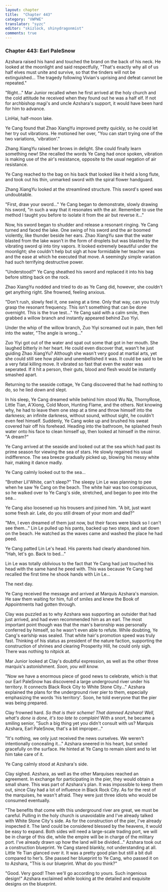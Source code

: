 ```yaml
---
layout: chapter
title:  "Chapter 443"
category: "VWPWE"
translator: "syzc"
editor: "skizlock, shinydragonmist"
comments: true
---
```


### Chapter 443: Earl PaleSnow

Azshara raised his hand and touched the brand on the back of his neck. He looked at the moonlight and said respectfully, "That's exactly why all of us half elves must unite and survive, so that the tinders will not be extinguished... The tragedy following Vivian's uprising and defeat cannot be repeated."

"Right..." Mar Junior recalled when he first arrived at the holy church and the cold attitude he received when they found out he was a half elf. If not for archbishop magi's and uncle Azshara's support, it would have been hard for him to advance.

LinHai, half-moon lake.

Ye Cang found that Zhao XiangYu improved pretty quickly, so he could let her try out vibrations. He motioned her over, "You can start trying one of the two variations, 'vibration'."

Zhang XiangYu raised her brows in delight. She could finally learn something new! She recalled the words Ye Cang had once spoken, vibration is making use of the air's resistance, opposite to the usual negation of air resistance.

Ye Cang reached to the bag on his back that looked like it held a long flute, and took out his thin, unmarked sword with the spiral flower handguard. 

Zhang XiangYu looked at the streamlined structure. This sword's speed was undoubtable.

"First, draw your sword..." Ye Cang began to demonstrate, slowly drawing his sword, "in such a way that it resonates with the air. Remember to use the method I taught you before to isolate it from the air but reverse it..."

Now, his sword began to shudder and release a resonant ringing. Ye Cang turned and faced the lake. One swing of his sword and the air boomed violently, like thunder beside her ears. Zhao XiangYu saw that the water blasted from the lake wasn’t in the form of droplets but was blasted by the vibrating sword qi into tiny vapors. It looked extremely beautiful under the moonlight; she couldn't help but sigh at how formidable her teacher was and the ease at which he executed that move. A seemingly simple variation had such terrifying destructive power.

"Understood?" Ye Cang sheathed his sword and replaced it into his bag before sitting back on the rock.

Zhao XiangYu nodded and tried to do as Ye Cang did, however, she couldn't get anything right. She frowned, feeling anxious.

"Don't rush, slowly feel it, one swing at a time. Only that way, can you truly grasp the resonant frequency. This isn't something that can be done overnight. This is the true test..." Ye Cang said with a calm smile, then grabbed a willow branch and instantly appeared behind Zuo Yiyi. 

Under the whip of the willow branch, Zuo Yiyi screamed out in pain, then fell into the water, "The angle is wrong..."

Zuo Yiyi got out of the water and spat out some that got in her mouth. She laughed bitterly in her heart. He could even discover that, wasn't he just guiding Zhao XiangYu? Although she wasn't very good at martial arts, yet she could still see how plain and unembellished it was. It could be said to be a very fatal killing move. It vibrated so fast that even the water was seperated. If it hit a person, their guts, blood and flesh would be instantly smashed apart.

Returning to the seaside cottage, Ye Cang discovered that he had nothing to do, so he lied down and slept.

In his sleep, Ye Cang dreamed while behind him stood Wu Na, ThornyRose, Little Tian, A'Xiong, Cold Moon, Hunting Flame, and the others. Not knowing why, he had to leave them one step at a time and throw himself into the darkness; an infinite darkness, without sound, without sight, he couldn't even feel himself. Suddenly, Ye Cang woke up and brushed his sweat covered hair off his forehead. Heading into the bathroom, he splashed fresh water onto his face to clean himself up, then looked at himself in the mirror. "A dream?"

Ye Cang arrived at the seaside and looked out at the sea which had past its prime season for viewing the sea of stars. He slowly regained his usual indifference. The sea breeze gradually picked up, blowing his messy white hair, making it dance madly.

Ye Cang calmly looked out to the sea...

"Brother Lil'White, can't sleep?" The sleepy Lin Le was planning to pee when he saw Ye Cang on the beach. The white hair was too conspicuous, so he walked over to Ye Cang's side, stretched, and began to pee into the sea...

Ye Cang also loosened up his trousers and joined him. "A bit, just want some fresh air. Lele, do you still dream of your mom and dad?"

"Mm, I even dreamed of them just now, but their faces were black so I can't see them..." Lin Le pulled up his pants, backed up two steps, and sat down on the beach. He watched as the waves came and washed the place he had peed. 

Ye Cang patted Lin Le's head. His parents had clearly abandoned him. "Hah, let's go. Back to bed..."

Lin Le was totally oblivious to the fact that Ye Cang had just touched his head with the same hand he peed with. This was because Ye Cang had recalled the first time he shook hands with Lin Le...

The next day.

Ye Cang received the message and arrived at Marquis Azshara's mansion. He saw them waiting for him, full of smiles and knew the Book of Appointments had gotten through.

Clay was puzzled as to why Azshara was supporting an outsider that had just arrived, and had even recommended him as an earl. The most important point though was that the man's baronship was personally conferred by himself, so he wasn't even able to refute. While doubting, Ye Cang's earlship was sealed. That white hair's promotion speed was truly fast. Thinking of his status as president of the nature faction, supporting the construction of shrines and clearing Prosperity Hill, he could only sigh. There was nothing to nitpick at.

Mar Junior looked at Clay's doubtful expression, as well as the other three marquis's astonishment. *Soon, you will know.*

"Now we have a enormous piece of good news to celebrate, which is that our Earl PaleSnow has discovered a large underground river under his territory. It connects Black Rock City to White Stone City..." Azshara explained the plans for the underground river pier to them, especially emphasizing the words 'his territory'. Soon, he told everyone that the pier was being prepared. 

Clay frowned hard. *So that is their scheme! That damned Azshara! Well, what's done is done, it's too late to complain!* With a snort, he became a smiling senior, "Such a big thing yet you didn't consult with us? Marquis Azshara, Earl PaleSnow, that's a bit improper..."

"It's nothing, we only just received the news ourselves. We weren't intentionally concealing it..." Azshara sneered in his heart, but smiled gracefully on the surface. He hinted at Ye Cang to remain silent and to let him take care of it.

Ye Cang calmly stood at Azshara's side.

Clay sighed. Azshara, as well as the other Marquises reached an agreement. In exchange for participating in the pier, they would obtain a small share. This was part of Azshara's plan. It was impossible to keep them out, since Clay had a lot of influence in Black Rock City. As for the rest of the marquises, he wasn't afraid. They were just three idiots who would be consumed eventually.

"The benefits that come with this underground river are great, we must be careful. Pulling in the holy church is unavoidable and I've already talked with White Stone City's side. As for the construction of the pier, I've already inspected it. The land could be considered blessed by the heavens, it would be easy to expand. Both sides will need a large-scale trading port, we will be in charge of this die, while the empire will be in charge of the military port. I've already drawn up how the land will be divided..." Azshara took out a construction blueprint. Ye Cang stared blankly, not understanding at all. Little Ye Tian glanced over it. It was a pretty good plan but still a bit dull compared to her’s. She passed her blueprint to Ye Cang, who passed it on to Azshara, "This is our blueprint. What do you think?"

"Good. Very good! Then we'll go according to yours. Such ingenious design!" Azshara exclaimed while looking at the detailed and exquisite designs on the blueprint.
